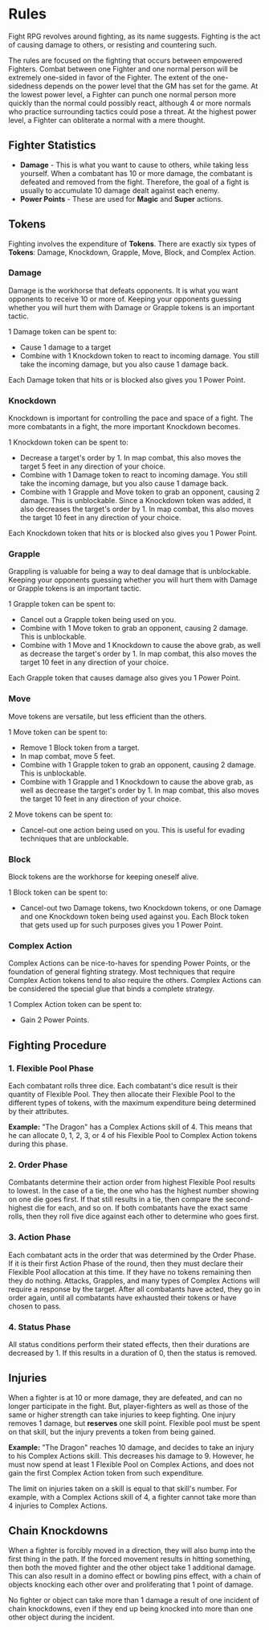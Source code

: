 # Rules

Fight RPG revolves around fighting, as its name suggests. Fighting is the act of causing damage to others, or resisting and countering such.

The rules are focused on the fighting that occurs between empowered Fighters. Combat between one Fighter and one normal person will be extremely one-sided in favor of the Fighter. The extent of the one-sidedness depends on the power level that the GM has set for the game. At the lowest power level, a Fighter can punch one normal person more quickly than the normal could possibly react, although 4 or more normals who practice surrounding tactics could pose a threat. At the highest power level, a Fighter can obliterate a normal with a mere thought.

## Fighter Statistics

- **Damage** - This is what you want to cause to others, while taking less yourself. When a combatant has 10 or more damage, the combatant is defeated and removed from the fight. Therefore, the goal of a fight is usually to accumulate 10 damage dealt against each enemy.
- **Power Points** - These are used for **Magic** and **Super** actions.

## Tokens

Fighting involves the expenditure of **Tokens**. There are exactly six types of **Tokens**: Damage, Knockdown, Grapple, Move, Block, and Complex Action.

### Damage

Damage is the workhorse that defeats opponents. It is what you want opponents to receive 10 or more of. Keeping your opponents guessing whether you will hurt them with Damage or Grapple tokens is an important tactic.

1 Damage token can be spent to:

- Cause 1 damage to a target
- Combine with 1 Knockdown token to react to incoming damage. You still take the incoming damage, but you also cause 1 damage back.

Each Damage token that hits or is blocked also gives you 1 Power Point.

### Knockdown

Knockdown is important for controlling the pace and space of a fight. The more combatants in a fight, the more important Knockdown becomes.

1 Knockdown token can be spent to:

- Decrease a target's order by 1. In map combat, this also moves the target 5 feet in any direction of your choice.
- Combine with 1 Damage token to react to incoming damage. You still take the incoming damage, but you also cause 1 damage back.
- Combine with 1 Grapple and Move token to grab an opponent, causing 2 damage. This is unblockable. Since a Knockdown token was added, it also decreases the target's order by 1. In map combat, this also moves the target 10 feet in any direction of your choice.

Each Knockdown token that hits or is blocked also gives you 1 Power Point.

### Grapple

Grappling is valuable for being a way to deal damage that is unblockable. Keeping your opponents guessing whether you will hurt them with Damage or Grapple tokens is an important tactic.

1 Grapple token can be spent to:

- Cancel out a Grapple token being used on you.
- Combine with 1 Move token to grab an opponent, causing 2 damage. This is unblockable.
- Combine with 1 Move and 1 Knockdown to cause the above grab, as well as decrease the target's order by 1. In map combat, this also moves the target 10 feet in any direction of your choice.

Each Grapple token that causes damage also gives you 1 Power Point.

### Move

Move tokens are versatile, but less efficient than the others.

1 Move token can be spent to:

- Remove 1 Block token from a target.
- In map combat, move 5 feet.
- Combine with 1 Grapple token to grab an opponent, causing 2 damage. This is unblockable.
- Combine with 1 Grapple and 1 Knockdown to cause the above grab, as well as decrease the target's order by 1. In map combat, this also moves the target 10 feet in any direction of your choice.

2 Move tokens can be spent to:

- Cancel-out one action being used on you. This is useful for evading techniques that are unblockable.

### Block

Block tokens are the workhorse for keeping oneself alive.

1 Block token can be spent to:

- Cancel-out two Damage tokens, two Knockdown tokens, or one Damage and one Knockdown token being used against you. Each Block token that gets used up for such purposes gives you 1 Power Point.

### Complex Action

Complex Actions can be nice-to-haves for spending Power Points, or the foundation of general fighting strategy. Most techniques that require Complex Action tokens tend to also require the others. Complex Actions can be considered the special glue that binds a complete strategy.

1 Complex Action token can be spent to:

- Gain 2 Power Points.

## Fighting Procedure

### 1. Flexible Pool Phase

Each combatant rolls three dice. Each combatant's dice result is their quantity of Flexible Pool. They then allocate their Flexible Pool to the different types of tokens, with the maximum expenditure being determined by their attributes.

**Example:** "The Dragon" has a Complex Actions skill of 4. This means that he can allocate 0, 1, 2, 3, or 4 of his Flexible Pool to Complex Action tokens during this phase.

### 2. Order Phase

Combatants determine their action order from highest Flexible Pool results to lowest. In the case of a tie, the one who has the highest number showing on one die goes first. If that still results in a tie, then compare the second-highest die for each, and so on. If both combatants have the exact same rolls, then they roll five dice against each other to determine who goes first.

### 3. Action Phase

Each combatant acts in the order that was determined by the Order Phase. If it is their first Action Phase of the round, then they must declare their Flexible Pool allocation at this time. If they have no tokens remaining then they do nothing. Attacks, Grapples, and many types of Complex Actions will require a response by the target. After all combatants have acted, they go in order again, until all combatants have exhausted their tokens or have chosen to pass.

### 4. Status Phase

All status conditions perform their stated effects, then their durations are decreased by 1. If this results in a duration of 0, then the status is removed.

## Injuries

When a fighter is at 10 or more damage, they are defeated, and can no longer participate in the fight. But, player-fighters as well as those of the same or higher strength can take injuries to keep fighting. One injury removes 1 damage, but **reserves** one skill point. Flexible pool must be spent on that skill, but the injury prevents a token from being gained.

**Example:** "The Dragon" reaches 10 damage, and decides to take an injury to his Complex Actions skill. This decreases his damage to 9. However, he must now spend at least 1 Flexible Pool on Complex Actions, and does not gain the first Complex Action token from such expenditure.

The limit on injuries taken on a skill is equal to that skill's number. For example, with a Complex Actions skill of 4, a fighter cannot take more than 4 injuries to Complex Actions.

## Chain Knockdowns

When a fighter is forcibly moved in a direction, they will also bump into the first thing in the path. If the forced movement results in hitting something, then both the moved fighter and the other object take 1 additional damage. This can also result in a domino effect or bowling pins effect, with a chain of objects knocking each other over and proliferating that 1 point of damage.

No fighter or object can take more than 1 damage a result of one incident of chain knockdowns, even if they end up being knocked into more than one other object during the incident.
